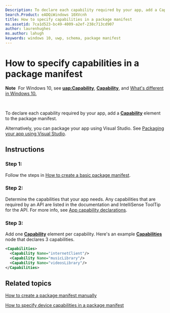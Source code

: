 ```yaml
---
Description: To declare each capability required by your app, add a Capability element to the package manifest.
Search.Product: eADQiWindows 10XVcnh
title: How to specify capabilities in a package manifest
ms.assetid: 7ca1d523-bc49-4009-a2ef-238c713cd907
author: laurenhughes
ms.author: lahugh
keywords: windows 10, uwp, schema, package manifest
---
```


# How to specify capabilities in a package manifest


**Note**  For Windows 10, see [**uap:Capability**](uapmanifestschema/element-uap-capability.md), [**Capability**](uapmanifestschema/element-capability.md), and [What's different in Windows 10.](uapmanifestschema/what-s-changed-in-windows-10.md)

 

To declare each capability required by your app, add a [**Capability**](appxmanifestschema/element-capability.md) element to the package manifest.

Alternatively, you can package your app using Visual Studio. See [Packaging your app using Visual Studio](https://msdn.microsoft.com/windows/uwp/packaging/index).

## Instructions

### Step 1:

Follow the steps in [How to create a basic package manifest](how-to-create-a-basic-package-manifest.md).

### Step 2:

Determine the capabilities that your app needs. Any capabilities that are required by an API are listed in the documentation and IntelliSense ToolTip for the API. For more info, see [App capability declarations](https://msdn.microsoft.com/windows/uwp/packaging/app-capability-declarations).

### Step 3:

Add one [**Capability**](https://msdn.microsoft.com/library/windows/apps/br211423) element per capability. Here's an example [**Capabilities**](appxmanifestschema/element-capabilities.md) node that declares 3 capabilities.

```XML
<Capabilities>
  <Capability Name="internetClient"/>
  <Capability Name="musicLibrary"/>
  <Capability Name="videosLibrary"/>
</Capabilities>
```

## Related topics


[How to create a package manifest manually](how-to-create-a-package-manifest-manually.md)

[How to specify device capabilities in a package manifest](how-to-specify-device-capabilities-in-a-package-manifest.md)

 

 



